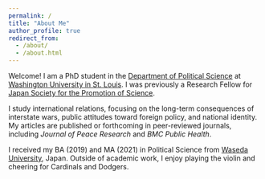 ```yaml
---
permalink: /
title: "About Me"
author_profile: true
redirect_from:
  - /about/
  - /about.html
---
```



Welcome! I am a PhD student in the [Department of Political Science](https://polisci.wustl.edu/) at [Washington University in St. Louis](https://wustl.edu/). I was previously a Research Fellow for [Japan Society for the Promotion of Science](https://www.jsps.go.jp/english/e-pd/index.html).

I study international relations, focusing on the long-term consequences of interstate wars, public attitudes toward foreign policy, and national identity. My articles are published or forthcoming in peer-reviewed journals, including *Journal of Peace Research* and *BMC Public Health*.

I received my BA (2019) and MA (2021) in Political Science from [Waseda University](https://www.waseda.jp/top/en/), Japan. Outside of academic work, I enjoy playing the violin and cheering for Cardinals and Dodgers.
